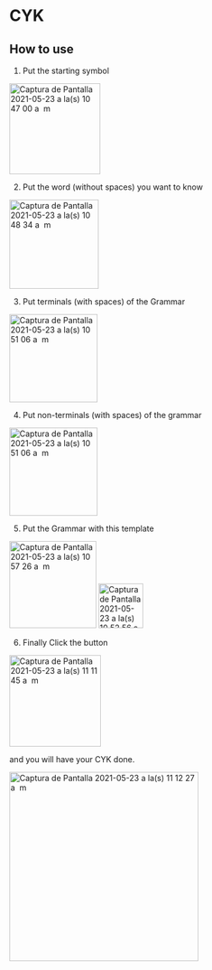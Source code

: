 # CYK
 
## How to use

1. Put the starting symbol

<img width="161" alt="Captura de Pantalla 2021-05-23 a la(s) 10 47 00 a  m" src="https://user-images.githubusercontent.com/47890788/119267443-3d301200-bbb4-11eb-99a7-c0957fe52399.png">

2. Put the word (without spaces) you want to know

<img width="158" alt="Captura de Pantalla 2021-05-23 a la(s) 10 48 34 a  m" src="https://user-images.githubusercontent.com/47890788/119267478-6e104700-bbb4-11eb-8ce8-b93a7fa595cd.png">

3. Put terminals (with spaces) of the Grammar

<img width="156" alt="Captura de Pantalla 2021-05-23 a la(s) 10 51 06 a  m" src="https://user-images.githubusercontent.com/47890788/119267553-c8110c80-bbb4-11eb-8d74-590a70dc689e.png">

4. Put non-terminals (with spaces) of the grammar

<img width="156" alt="Captura de Pantalla 2021-05-23 a la(s) 10 51 06 a  m" src="https://user-images.githubusercontent.com/47890788/119267553-c8110c80-bbb4-11eb-8d74-590a70dc689e.png">

5. Put the Grammar with this template

<img width="154" alt="Captura de Pantalla 2021-05-23 a la(s) 10 57 26 a  m" src="https://user-images.githubusercontent.com/47890788/119267815-c431ba00-bbb5-11eb-94f7-26877c0abb75.png"> <img width="79" alt="Captura de Pantalla 2021-05-23 a la(s) 10 52 56 a  m" src="https://user-images.githubusercontent.com/47890788/119267616-0a3a4e00-bbb5-11eb-966c-87e36b1896e6.png">

6. Finally Click the button

<img width="162" alt="Captura de Pantalla 2021-05-23 a la(s) 11 11 45 a  m" src="https://user-images.githubusercontent.com/47890788/119268234-ab2a0880-bbb7-11eb-970b-75f1720b0793.png">

and you will have your CYK done.

<img width="335" alt="Captura de Pantalla 2021-05-23 a la(s) 11 12 27 a  m" src="https://user-images.githubusercontent.com/47890788/119268263-c432b980-bbb7-11eb-8a2b-c1e8134b8c03.png">


